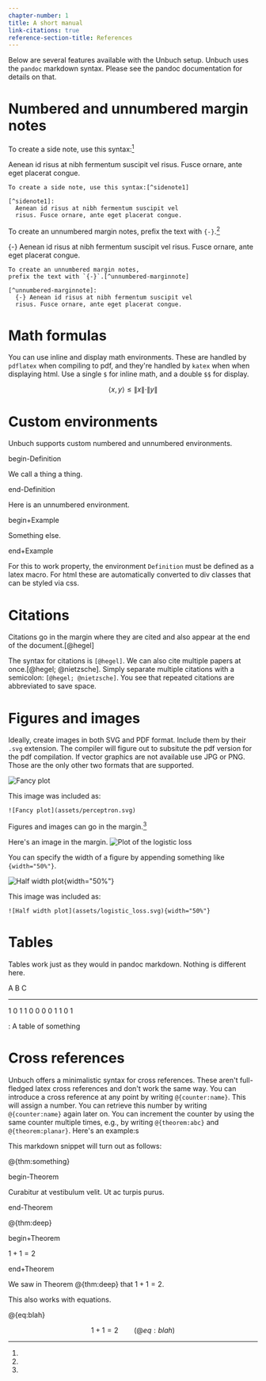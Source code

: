```yaml
---
chapter-number: 1
title: A short manual
link-citations: true
reference-section-title: References
---
```


Below are several features available with the Unbuch setup. Unbuch uses the `pandoc` markdown syntax. Please see the pandoc documentation for details on that.

# Numbered and unnumbered margin notes

To create a side note, use this syntax:[^sidenote1]

[^sidenote1]:
  Aenean id risus at nibh fermentum suscipit vel
  risus. Fusce ornare, ante eget placerat congue.

```
To create a side note, use this syntax:[^sidenote1]

[^sidenote1]: 
  Aenean id risus at nibh fermentum suscipit vel
  risus. Fusce ornare, ante eget placerat congue.
```

To create an unnumbered margin notes, 
prefix the text with `{-}`.[^unnumbered-marginnote]

[^unnumbered-marginnote]:
  {-} Aenean id risus at nibh fermentum suscipit vel
  risus. Fusce ornare, ante eget placerat congue.
  
```
To create an unnumbered margin notes, 
prefix the text with `{-}`.[^unnumbered-marginnote]

[^unnumbered-marginnote]:
  {-} Aenean id risus at nibh fermentum suscipit vel
  risus. Fusce ornare, ante eget placerat congue.
```

# Math formulas

You can use inline and display math environments. These are handled by `pdflatex` when compiling to pdf, and they're handled by `katex` when when displaying html. Use a single `$` for inline math, and a double `$$` for display.

$$ 
  \langle x, y \rangle \le \|x\|\cdot\|y\| 
$$


# Custom environments

Unbuch supports custom numbered and unnumbered environments.

begin-Definition

We call a thing a thing.

end-Definition

Here is an unnumbered environment.

begin+Example

Something else.

end+Example

For this to work property, the environment `Definition` must be defined as a latex macro. For html these are automatically converted to div classes that can be styled via css. 

# Citations

Citations go in the margin where they are cited and also appear at the end of the document.[@hegel]

The syntax for citations is `[@hegel]`. We can also cite multiple papers at once.[@hegel; @nietzsche]. Simply separate multiple citations with a semicolon: `[@hegel; @nietzsche]`. You see that repeated citations are abbreviated to save space.


# Figures and images



Ideally, create images in both SVG and PDF format. Include them by their `.svg` extension. The compiler will figure out to subsitute the pdf version for the pdf compilation. If vector graphics are not available use JPG or PNG. Those are the only other two formats that are supported.

![Fancy plot](assets/perceptron.svg)

This image was included as:

```
![Fancy plot](assets/perceptron.svg)
```

Figures and images can go in the margin.[^logit] 

[^logit]: 
  Here's an image in the margin.
  ![Plot of the logistic loss](assets/logistic_loss.svg)

You can specify the width of a figure by appending something like `{width="50%"}`.

![Half width plot](assets/logistic_loss.svg){width="50%"}

This image was included as:

```
![Half width plot](assets/logistic_loss.svg){width="50%"}
```

# Tables

Tables work just as they would in pandoc markdown. Nothing is different here.

   A   B   C 
  --- --- ---
   1   0   1
   1   0   0
   0   0   1
   1   0   1

  : A table of something

# Cross references

Unbuch offers a minimalistic syntax for cross references. These aren't full-fledged latex cross references and don't work the same way. You can introduce a cross reference at any point by writing `@{counter:name}`. This will assign a number. You can retrieve this number by writing `@{counter:name}` again later on. You can increment the counter by using the same counter multiple times, e.g., by writing `@{theorem:abc}` and `@{theorem:planar}`. Here's an example:s

This markdown snippet will turn out as follows:

@{thm:something}

begin-Theorem

Curabitur at vestibulum velit. Ut ac turpis purus. 

end-Theorem

@{thm:deep}

begin+Theorem

$1 + 1 = 2$

end+Theorem

We saw in Theorem @{thm:deep} that $1+1=2$.


This also works with equations.

@{eq:blah}

$$
1 + 1 = 2\qquad(@{eq:blah})
$$
